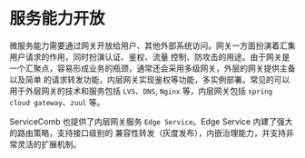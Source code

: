 # 服务能力开放

微服务能力需要通过网关开放给用户、其他外部系统访问。网关一方面扮演着汇集用户请求的作用，同时扮演认证、鉴权、流量
控制、防攻击的用途。由于网关是一个汇聚点，容易形成业务的瓶颈，通常还会采用多级网关，外层的网关提供主备以及简单
的请求转发功能，内层网关实现鉴权等功能，多实例部署。常见的可以用于外层网关的技术和服务包括 `LVS`、`DNS`,
`Nginx` 等，内层网关包括 `spring cloud gateway`、`zuul` 等。

ServiceComb 也提供了内层网关服务 `Edge Service`。Edge Service 内建了强大的路由策略，支持接口级别的
兼容性转发（灰度发布），内嵌治理能力，并支持非常灵活的扩展机制。
